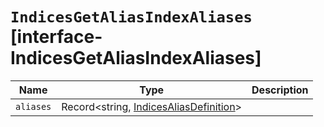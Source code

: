 # `IndicesGetAliasIndexAliases` [interface-IndicesGetAliasIndexAliases]

| Name | Type | Description |
| - | - | - |
| `aliases` | Record<string, [IndicesAliasDefinition](./IndicesAliasDefinition.md)> | &nbsp; |
